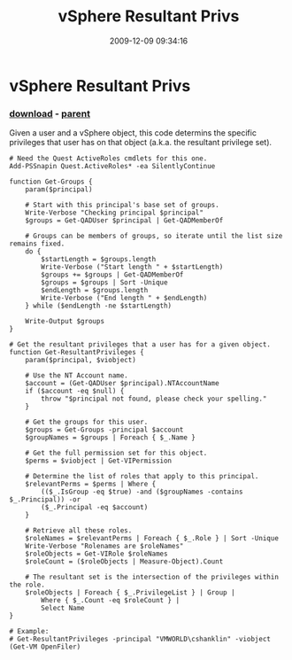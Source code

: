 ﻿---
pid:            1520
poster:         Carter Shanklin
title:          vSphere Resultant Privs
date:           2009-12-09 09:34:16
format:         posh
parent:         1519
parent:         1519

---

# vSphere Resultant Privs

### [download](1520.ps1) - [parent](1519.md)

Given a user and a vSphere object, this code determins the specific privileges that user has on that object (a.k.a. the resultant privilege set).

```posh
# Need the Quest ActiveRoles cmdlets for this one.
Add-PSSnapin Quest.ActiveRoles* -ea SilentlyContinue

function Get-Groups {
	param($principal)

	# Start with this principal's base set of groups.
	Write-Verbose "Checking principal $principal"
	$groups = Get-QADUser $principal | Get-QADMemberOf

	# Groups can be members of groups, so iterate until the list size remains fixed.
	do {
		$startLength = $groups.length
		Write-Verbose ("Start length " + $startLength)
		$groups += $groups | Get-QADMemberOf
		$groups = $groups | Sort -Unique
		$endLength = $groups.length
		Write-Verbose ("End length " + $endLength)
	} while ($endLength -ne $startLength)

	Write-Output $groups
}

# Get the resultant privileges that a user has for a given object.
function Get-ResultantPrivileges {
	param($principal, $viobject)

	# Use the NT Account name.
	$account = (Get-QADUser $principal).NTAccountName
	if ($account -eq $null) {
		throw "$principal not found, please check your spelling."
	}

	# Get the groups for this user.
	$groups = Get-Groups -principal $account
	$groupNames = $groups | Foreach { $_.Name }

	# Get the full permission set for this object.
	$perms = $viobject | Get-VIPermission

	# Determine the list of roles that apply to this principal.
	$relevantPerms = $perms | Where {
		(($_.IsGroup -eq $true) -and ($groupNames -contains $_.Principal)) -or
		($_.Principal -eq $account)
	}

	# Retrieve all these roles.
	$roleNames = $relevantPerms | Foreach { $_.Role } | Sort -Unique
	Write-Verbose "Rolenames are $roleNames"
	$roleObjects = Get-VIRole $roleNames
	$roleCount = ($roleObjects | Measure-Object).Count

	# The resultant set is the intersection of the privileges within the role.
	$roleObjects | Foreach { $_.PrivilegeList } | Group |
		Where { $_.Count -eq $roleCount } |
		Select Name
}

# Example:
# Get-ResultantPrivileges -principal "VMWORLD\cshanklin" -viobject (Get-VM OpenFiler)
```
